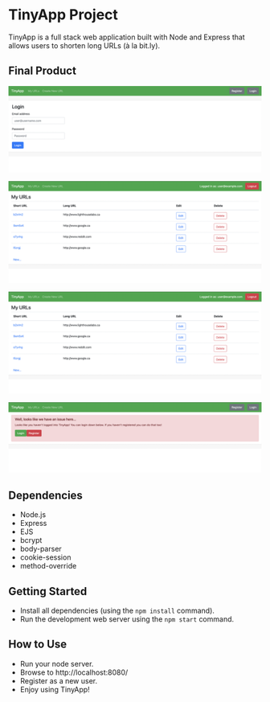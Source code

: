 # TinyApp Project

TinyApp is a full stack web application built with Node and Express that allows users to shorten long URLs (à la bit.ly).

## Final Product

!["Screenshot of the Login page"](https://github.com/dicyu/tinyapp/blob/master/docs/urls-login.png)

!["Screenshot of the URL page"](https://github.com/dicyu/tinyapp/blob/master/docs/urls-myurls.png)

!["Screenshot of the Edit page"](https://github.com/dicyu/tinyapp/blob/master/docs/urls-myurls.png)

!["Screenshot of the Error page"](https://github.com/dicyu/tinyapp/blob/master/docs/urls-error.png)

## Dependencies

- Node.js
- Express
- EJS
- bcrypt
- body-parser
- cookie-session
- method-override

## Getting Started

- Install all dependencies (using the `npm install` command).
- Run the development web server using the `npm start` command.

## How to Use
- Run your node server.
- Browse to http://localhost:8080/
- Register as a new user.
- Enjoy using TinyApp!